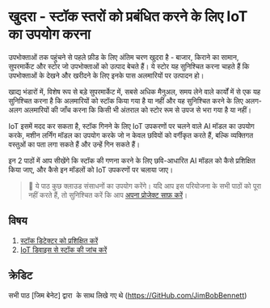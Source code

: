 # खुदरा - स्टॉक स्तरों को प्रबंधित करने के लिए IoT का उपयोग करना

उपभोक्ताओं तक पहुंचने से पहले फ़ीड के लिए अंतिम चरण खुदरा है - बाजार, किराने का सामान, सुपरमार्केट और स्टोर जो उपभोक्ताओं को उत्पाद बेचते हैं। ये स्टोर यह सुनिश्चित करना चाहते हैं कि उपभोक्ताओं के देखने और खरीदने के लिए इनके पास अलमारियों पर उत्पादन हो।

खाद्य भंडारों में, विशेष रूप से बड़े सुपरमार्केट में, सबसे अधिक मैनुअल, समय लेने वाले कार्यों में से एक यह सुनिश्चित करना है कि अलमारियों को स्टॉक किया गया है या नहीं और यह सुनिश्चित करने के लिए अलग-अलग अलमारियों की जाँच करना कि किसी भी अंतराल को स्टोर रूम से उपज से भरा गया है या नहीं।

IoT इसमें मदद कर सकता है, स्टॉक गिनने के लिए IoT उपकरणों पर चलने वाले AI मॉडल का उपयोग करके, मशीन लर्निंग मॉडल का उपयोग करके जो न केवल छवियों को वर्गीकृत करते हैं, बल्कि व्यक्तिगत वस्तुओं का पता लगा सकते हैं और उन्हें गिन सकते हैं।

इन 2 पाठों में आप सीखेंगे कि स्टॉक की गणना करने के लिए छवि-आधारित AI मॉडल को कैसे प्रशिक्षित किया जाए, और कैसे इन मॉडलों को IoT उपकरणों पर चलाया जाए।

> 💁 ये पाठ कुछ क्लाउड संसाधनों का उपयोग करेंगे। यदि आप इस परियोजना के सभी पाठों को पूरा नहीं करते हैं, तो सुनिश्चित करें कि आप [अपना प्रोजेक्ट साफ़ करें](../clean-up.md)।
## विषय

1. [स्टॉक डिटेक्टर को प्रशिक्षित करें](./lessons/1-train-stock-detector/README.md)
1. [IoT डिवाइस से स्टॉक की जांच करें](./lessons/2-check-stock-device/README.md)

## क्रेडिट

सभी पाठ [जिम बेनेट] द्वारा ️ के साथ लिखे गए थे (https://GitHub.com/JimBobBennett)
